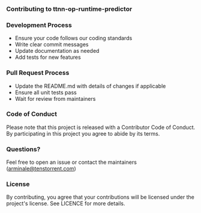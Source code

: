 ### Contributing to ttnn-op-runtime-predictor

### Development Process

- Ensure your code follows our coding standards
- Write clear commit messages
- Update documentation as needed
- Add tests for new features

### Pull Request Process

- Update the README.md with details of changes if applicable
- Ensure all unit tests pass
- Wait for review from maintainers

### Code of Conduct
Please note that this project is released with a Contributor Code of Conduct.
By participating in this project you agree to abide by its terms.

### Questions?
Feel free to open an issue or contact the maintainers (arminale@tenstorrent.com)

### License
By contributing, you agree that your contributions will be licensed under the project's license. See LICENCE for more details.
